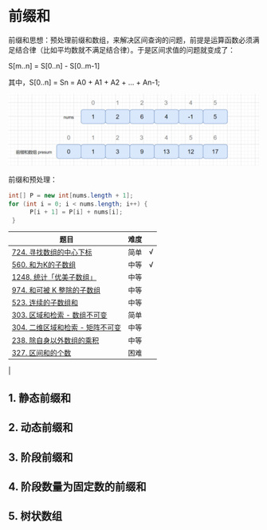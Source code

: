 # 前缀和

前缀和思想：预处理前缀和数组，来解决区间查询的问题，前提是运算函数必须满足结合律（比如平均数就不满足结合律）。于是区间求值的问题就变成了：

S[m..n] = S[0..n] - S[0..m-1]

其中，S[0..n] = Sn = A0 + A1 + A2 + ... + An-1;

![prefix-sum.png](../../resources/prefix-sum.png)

前缀和预处理：

``` java
int[] P = new int[nums.length + 1];
for (int i = 0; i < nums.length; i++) {
      P[i + 1] = P[i] + nums[i];
 }
```

|题目|难度||
|---|---|---|
|[724. 寻找数组的中心下标](https://leetcode-cn.com/problems/find-pivot-index/)|简单|√|
|[560. 和为K的子数组](https://leetcode-cn.com/problems/subarray-sum-equals-k/)|中等|√|
|[1248. 统计「优美子数组」](https://leetcode-cn.com/problems/count-number-of-nice-subarrays/)|中等
|[974. 和可被 K 整除的子数组](https://leetcode-cn.com/problems/subarray-sums-divisible-by-k/)|中等
|[523. 连续的子数组和](https://leetcode-cn.com/problems/continuous-subarray-sum/)|中等
|[303. 区域和检索 - 数组不可变](https://leetcode-cn.com/problems/range-sum-query-immutable/)|简单
|[304. 二维区域和检索 - 矩阵不可变](https://leetcode-cn.com/problems/range-sum-query-2d-immutable/)|中等
|[238. 除自身以外数组的乘积](https://leetcode-cn.com/problems/product-of-array-except-self/)|中等
|[327. 区间和的个数](https://leetcode-cn.com/problems/count-of-range-sum/)|困难
|

## 1. 静态前缀和

## 2. 动态前缀和

## 3. 阶段前缀和

## 4. 阶段数量为固定数的前缀和

## 5. 树状数组
